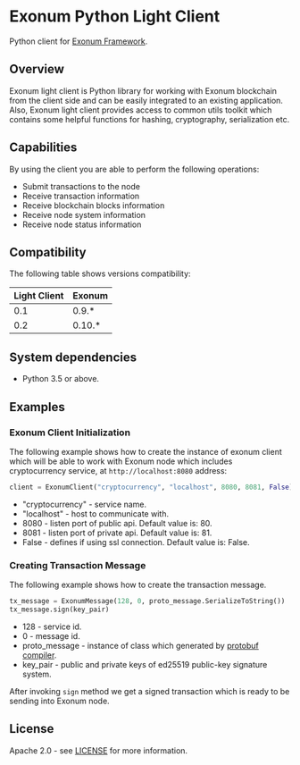 # Exonum Python Light Client

Python client for [Exonum Framework][exonum].

## Overview

Exonum light client is Python library for working with Exonum blockchain 
from the client side and can be easily integrated to an existing 
application. Also, Exonum light client provides access to common utils 
toolkit which contains some helpful functions for hashing, cryptography,
serialization etc.

## Capabilities
By using the client you are able to perform the following operations:

- Submit transactions to the node
- Receive transaction information 
- Receive blockchain blocks information 
- Receive node system information 
- Receive node status information  

## Compatibility
The following table shows versions compatibility:  

| Light Client | Exonum |
|--------------|--------|
| 0.1          | 0.9.*  |
| 0.2          | 0.10.* |

## System dependencies

- Python 3.5 or above.

## Examples

### Exonum Client Initialization
The following example shows how to create the instance of exonum client
which will be able to work with Exonum node which includes 
cryptocurrency service, at `http://localhost:8080` 
address: 

```python
client = ExonumClient("cryptocurrency", "localhost", 8080, 8081, False)
```
- "cryptocurrency" - service name.
- "localhost" - host to communicate with.
- 8080 - listen port of public api. Default value is: 80.
- 8081 - listen port of private api. Default value is: 81.
- False - defines if using ssl connection. Default value is: False.

### Creating Transaction Message
The following example shows how to create the transaction message.

```python
tx_message = ExonumMessage(128, 0, proto_message.SerializeToString())
tx_message.sign(key_pair)
```

- 128 - service id.
- 0 - message id.
- proto_message - instance of class which generated by 
[protobuf compiler][protoc].
- key_pair - public and private keys of ed25519 public-key signature 
system.

After invoking `sign` method we get a signed transaction which is 
ready to be sending into Exonum node.


## License
Apache 2.0 - see [LICENSE](LICENSE) for more information.

[exonum]: https://github.com/exonum/exonum
[protoc]: https://developers.google.com/protocol-buffers/docs/reference/python-generated